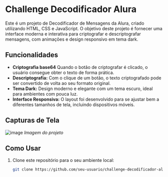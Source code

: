 # Challenge Decodificador Alura

Este é um projeto de Decodificador de Mensagens da Alura, criado utilizando HTML, CSS e JavaScript. O objetivo deste projeto é fornecer uma interface moderna e interativa para criptografar e descriptografar mensagens, com animações e design responsivo em tema dark.

## Funcionalidades

- **Criptografia base64** Quando o botão de criptografar é clicado, o usuário consegue obter o texto de forma prática.
- **Descriptografia:** Com o clique de um botão, o texto criptografado pode ser convertido de volta ao seu formato original.
- **Tema Dark:** Design moderno e elegante com um tema escuro, ideal para ambientes com pouca luz.
- **Interface Responsiva:** O layout foi desenvolvido para se ajustar bem a diferentes tamanhos de tela, incluindo dispositivos móveis.

## Capturas de Tela

![image](https://github.com/user-attachments/assets/965bbd14-76a7-4c09-93ad-68ab4e9c5589)
*Imagem do projeto*


## Como Usar

1. Clone este repositório para o seu ambiente local:
   ```bash
   git clone https://github.com/seu-usuario/challenge-decodificador-alura
